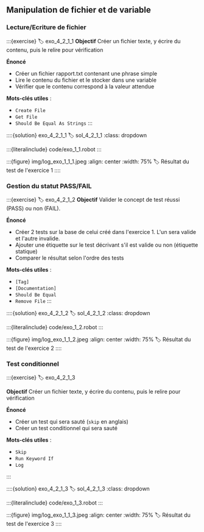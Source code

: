 ## Manipulation de fichier et de variable

### Lecture/Ecriture de fichier
:::{exercise}
:label: exo_4_2_1_1
**Objectif**  Créer un fichier texte, y écrire du contenu, puis le relire pour vérification

**Énoncé**  
- Créer un fichier rapport.txt contenant une phrase simple
- Lire le contenu du fichier et le stocker dans une variable
- Vérifier que le contenu correspond à la valeur attendue

**Mots-clés utiles** :

- `Create File`
- `Get File`
- `Should Be Equal As Strings`
:::

::::{solution} exo_4_2_1_1
:label: sol_4_2_1_1
:class: dropdown

:::{literalinclude} code/exo_1_1.robot
:::

:::{figure} img/log_exo_1_1_1.jpeg
:align: center
:width: 75%
:label: Résultat du test de l'exercice 1
::::

### Gestion du statut PASS/FAIL
:::{exercise}
:label: exo_4_2_1_2
**Objectif** Valider le concept de test réussi (PASS) ou non (FAIL).

**Énoncé**  
- Créer 2 tests sur la base de celui créé dans l'exercice 1. L'un sera valide et l'autre invalide.
- Ajouter une étiquette sur le test décrivant s'il est valide ou non (étiquette statique)
- Comparer le résultat selon l'ordre des tests

**Mots-clés utiles** :
- `[Tag]`
- `[Documentation]`
- `Should Be Equal`
- `Remove File`
:::

::::{solution} exo_4_2_1_2
:label: sol_4_2_1_2
:class: dropdown

:::{literalinclude} code/exo_1_2.robot
:::

:::{figure} img/log_exo_1_1_2.jpeg
:align: center
:width: 75%
:label: Résultat du test de l'exercice 2
::::

### Test conditionnel
:::{exercise}
:label: exo_4_2_1_3

**Objectif**  Créer un fichier texte, y écrire du contenu, puis le relire pour vérification

**Énoncé**  
- Créer un test qui sera sauté (`skip` en anglais)
- Créer un test conditionnel qui sera sauté

**Mots-clés utiles** :
- `Skip`
- `Run Keyword If`
- `Log`

:::

::::{solution} exo_4_2_1_3
:label: sol_4_2_1_3
:class: dropdown

:::{literalinclude} code/exo_1_3.robot
:::

:::{figure} img/log_exo_1_1_3.jpeg
:align: center
:width: 75%
:label: Résultat du test de l'exercice 3
::::
